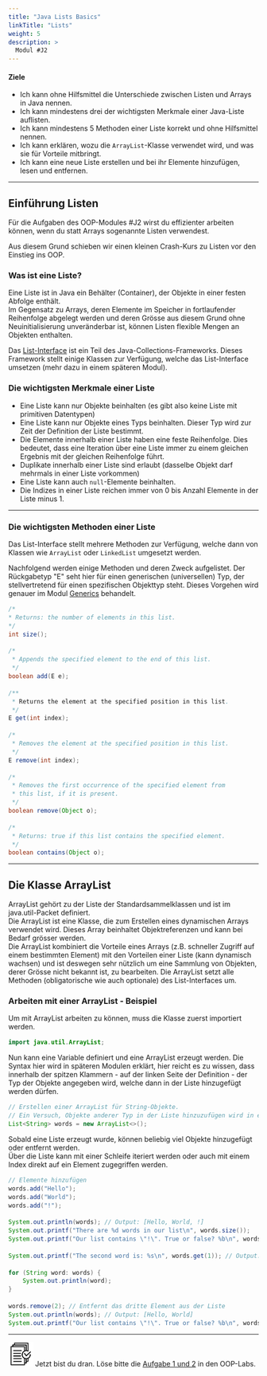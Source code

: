 ```yaml
---
title: "Java Lists Basics"
linkTitle: "Lists"
weight: 5
description: >
  Modul #J2
---
```


#### Ziele

- Ich kann ohne Hilfsmittel die Unterschiede zwischen Listen und Arrays in Java nennen.
- Ich kann mindestens drei der wichtigsten Merkmale einer Java-Liste auflisten.
- Ich kann mindestens 5 Methoden einer Liste korrekt und ohne Hilfsmittel nennen.
- Ich kann erklären, wozu die `ArrayList`-Klasse verwendet wird, und was sie für Vorteile mitbringt.
- Ich kann eine neue Liste erstellen und bei ihr Elemente hinzufügen, lesen und entfernen.

---

## Einführung Listen

Für die Aufgaben des OOP-Modules #J2 wirst du effizienter arbeiten können, wenn du statt Arrays sogenannte Listen verwendest.

Aus diesem Grund schieben wir einen kleinen Crash-Kurs zu Listen vor den Einstieg ins OOP.

### Was ist eine Liste?

Eine Liste ist in Java ein Behälter (Container), der Objekte in einer festen Abfolge enthält.<br>
Im Gegensatz zu Arrays, deren Elemente im Speicher in fortlaufender Reihenfolge abgelegt werden und
deren Grösse aus diesem Grund ohne Neuinitialisierung unveränderbar ist,
können Listen flexible Mengen an Objekten enthalten.

Das [List-Interface](https://docs.oracle.com/en/java/javase/20/docs/api/java.base/java/util/List.html) ist ein Teil des Java-Collections-Frameworks.
Dieses Framework stellt einige Klassen zur Verfügung, welche das List-Interface umsetzen (mehr dazu in einem späteren Modul).

### Die wichtigsten Merkmale einer Liste

- Eine Liste kann nur Objekte beinhalten (es gibt also keine Liste mit primitiven Datentypen)
- Eine Liste kann nur Objekte eines Typs beinhalten. Dieser Typ wird zur Zeit der Definition der Liste bestimmt.
- Die Elemente innerhalb einer Liste haben eine feste Reihenfolge. Dies bedeutet, dass eine Iteration über eine Liste immer zu einem gleichen Ergebnis mit der gleichen Reihenfolge führt.
- Duplikate innerhalb einer Liste sind erlaubt (dasselbe Objekt darf mehrmals in einer Liste vorkommen)
- Eine Liste kann auch `null`-Elemente beinhalten.
- Die Indizes in einer Liste reichen immer von 0 bis Anzahl Elemente in der Liste minus 1.

---

### Die wichtigsten Methoden einer Liste

Das List-Interface stellt mehrere Methoden zur Verfügung, welche dann von Klassen wie `ArrayList` oder `LinkedList` umgesetzt werden.

Nachfolgend werden einige Methoden und deren Zweck aufgelistet.
Der Rückgabetyp "E" seht hier für einen generischen (universellen) Typ, der stellvertretend für einen spezifischen Objekttyp steht. Dieses Vorgehen wird genauer im Modul [Generics](../11_java-generics) behandelt.

```java
/*
* Returns: the number of elements in this list.
*/
int size();

/*
 * Appends the specified element to the end of this list.
 */
boolean add(E e);

/**
 * Returns the element at the specified position in this list.
 */
E get(int index);

/*
 * Removes the element at the specified position in this list.
 */
E remove(int index);

/*
 * Removes the first occurrence of the specified element from
 * this list, if it is present.
 */
boolean remove(Object o);

/*
 * Returns: true if this list contains the specified element.
 */
boolean contains(Object o);

```

---

## Die Klasse ArrayList

ArrayList gehört zu der Liste der Standardsammelklassen und ist im java.util-Packet definiert.<br>
Die ArrayList ist eine Klasse, die zum Erstellen eines dynamischen Arrays verwendet wird. Dieses Array beinhaltet Objektreferenzen und kann bei Bedarf grösser werden.<br>
Die ArrayList kombiniert die Vorteile eines Arrays (z.B. schneller Zugriff auf einem bestimmten Element) mit den Vorteilen einer Liste (kann dynamisch wachsen) und ist deswegen sehr nützlich um eine Sammlung von Objekten, derer Grösse nicht bekannt ist, zu bearbeiten.
Die ArrayList setzt alle Methoden (obligatorische wie auch optionale) des List-Interfaces um.

### Arbeiten mit einer ArrayList - Beispiel

Um mit ArrayList arbeiten zu können, muss die Klasse zuerst importiert werden.<br>

```java
import java.util.ArrayList;
```

Nun kann eine Variable definiert und eine ArrayList erzeugt werden. Die Syntax hier wird in späteren Modulen erklärt,
hier reicht es zu wissen, dass innerhalb der spitzen Klammern - auf der linken Seite der Definition - der Typ der Objekte angegeben wird, welche dann in der Liste hinzugefügt werden dürfen.

```java
// Erstellen einer ArrayList für String-Objekte.
// Ein Versuch, Objekte anderer Typ in der Liste hinzuzufügen wird in einem Kompilierfehler resultieren.
List<String> words = new ArrayList<>();
```

Sobald eine Liste erzeugt wurde, können beliebig viel Objekte hinzugefügt oder entfernt werden.<br>
Über die Liste kann mit einer Schleife iteriert werden oder auch mit einem Index direkt auf ein Element zugegriffen werden.

```java
// Elemente hinzufügen
words.add("Hello");
words.add("World");
words.add("!");

System.out.println(words); // Output: [Hello, World, !]
System.out.printf("There are %d words in our list\n", words.size());
System.out.printf("Our list contains \"!\". True or false? %b\n", words.contains("!")); // Output: Our list contains "!". True or false? true

System.out.printf("The second word is: %s\n", words.get(1)); // Output: World

for (String word: words) {
    System.out.println(word);
}

words.remove(2); // Entfernt das dritte Element aus der Liste
System.out.println(words); // Output: [Hello, World]
System.out.printf("Our list contains \"!\". True or false? %b\n", words.contains("!")); // Output: Our list contains "!". True or false? false

```

---

![task1](/images/task.png) Jetzt bist du dran. Löse bitte die [Aufgabe 1 und 2](../../../../labs/L02_java/L04_java-oop/L01_lists) in den OOP-Labs.
